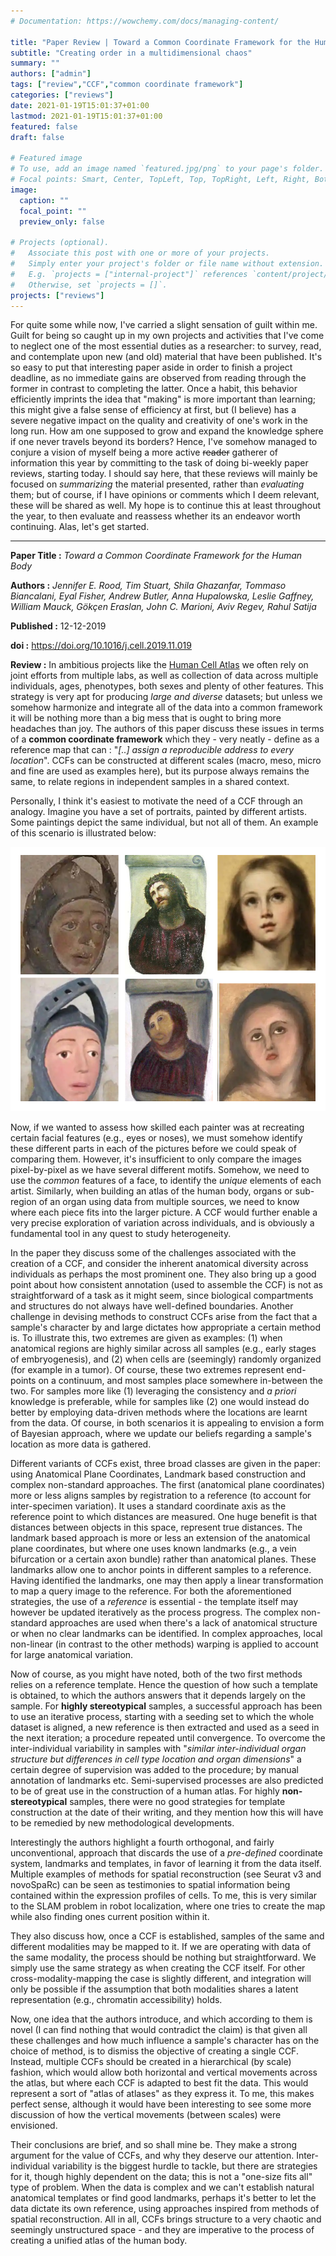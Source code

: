 ```yaml
---
# Documentation: https://wowchemy.com/docs/managing-content/

title: "Paper Review | Toward a Common Coordinate Framework for the Human Body"
subtitle: "Creating order in a multidimensional chaos"
summary: ""
authors: ["admin"]
tags: ["review","CCF","common coordinate framework"]
categories: ["reviews"]
date: 2021-01-19T15:01:37+01:00
lastmod: 2021-01-19T15:01:37+01:00
featured: false
draft: false

# Featured image
# To use, add an image named `featured.jpg/png` to your page's folder.
# Focal points: Smart, Center, TopLeft, Top, TopRight, Left, Right, BottomLeft, Bottom, BottomRight.
image:
  caption: ""
  focal_point: ""
  preview_only: false

# Projects (optional).
#   Associate this post with one or more of your projects.
#   Simply enter your project's folder or file name without extension.
#   E.g. `projects = ["internal-project"]` references `content/project/deep-learning/index.md`.
#   Otherwise, set `projects = []`.
projects: ["reviews"]
---
```


For quite some while now, I've carried a slight sensation of guilt within me.
Guilt for being so caught up in my own projects and activities that I've come to
neglect one of the most essential duties as a researcher: to survey, read, and
contemplate upon new (and old) material that have been published. It's so easy
to put that interesting paper aside in order to finish a project deadline, as no
immediate gains are observed from reading through the former in contrast to
completing the latter. Once a habit, this behavior efficiently imprints the idea
that "making" is more important than learning; this might give a false sense of
efficiency at first, but (I believe) has a severe negative impact on the quality
and creativity of one's work in the long run. How am one supposed to grow and
expand the knowledge sphere if one never travels beyond its borders? Hence, I've
somehow managed to conjure a vision of myself being a more active ~~reader~~
gatherer of information this year by committing to the task of doing bi-weekly
paper reviews, starting today. I should say here, that these reviews will mainly
be focused on _summarizing_ the material presented, rather than _evaluating_
them; but of course, if I have opinions or comments which I deem relevant, these
will be shared as well. My hope is to continue this at least throughout the
year, to then evaluate and reassess whether its an endeavor worth continuing.
Alas, let's get started.

<hr>

**Paper Title :** _Toward a Common Coordinate Framework for the Human Body_

**Authors :** _Jennifer E. Rood, Tim Stuart, Shila Ghazanfar, Tommaso
Biancalani, Eyal Fisher, Andrew Butler, Anna Hupalowska, Leslie Gaffney, William
Mauck, Gökçen Eraslan, John C. Marioni, Aviv Regev, Rahul Satija_

**Published :** 12-12-2019

**doi :** https://doi.org/10.1016/j.cell.2019.11.019

**Review :** In ambitious projects like the [Human Cell
Atlas](https://www.humancellatlas.org/) we often rely on joint efforts from
multiple labs, as well as collection of data across multiple individuals, ages,
phenotypes, both sexes and plenty of other features. This strategy is very apt
for producing _large and diverse_ datasets; but unless we somehow harmonize and
integrate all of the data into a common framework it will be nothing more than a
big mess that is ought to bring more headaches than joy. The
authors of this paper discuss these issues in terms of a **common coordinate framework**
which they - very neatly - define as a reference map that can : "_[..] assign a
reproducible address to every location_". CCFs can be constructed at different
scales (macro, meso, micro and fine are used as examples here), but its purpose
always remains the same, to relate regions in independent samples in a shared context.

Personally, I think it's easiest to motivate the need of a CCF through an
analogy. Imagine you have a set of portraits, painted by different artists. Some
paintings depict the same individual, but not all of them. An example of this
scenario is illustrated below:

![NaN](good-v-bad.png)

Now, if we wanted to assess how skilled each painter was at recreating certain
facial features (e.g., eyes or noses), we must somehow identify these different
parts in each of the pictures before we could speak of comparing them. However,
it's insufficient to only compare the images pixel-by-pixel as we have several
different motifs. Somehow, we need to use the _common_ features of a face, to
identify the _unique_ elements of each artist. Similarly, when building an atlas
of the human body, organs or sub-region of an organ using data from multiple
sources, we need to know where each piece fits into the larger picture. A CCF
would further enable a very precise exploration of variation across individuals,
and is obviously a fundamental tool in any quest to study heterogeneity.

In the paper they discuss some of the challenges associated with the
creation of a CCF, and consider the inherent anatomical diversity across
individuals as perhaps the most prominent one. They also bring up a good point
about how consistent annotation (used to assemble the CCF) is not as
straightforward of a task as it might seem, since biological compartments and structures do not
always have well-defined boundaries. Another challenge in devising methods to
construct CCFs arise from the fact that a sample's character by and large
dictates how appropriate a certain method is. To illustrate this, two extremes
are given as examples: (1) when anatomical regions are highly similar across all
samples (e.g., early stages of embryogenesis), and (2) when cells are
(seemingly) randomly organized (for example in a tumor). Of course, these two
extremes represent end-points on a continuum, and most samples place somewhere
in-between the two. For samples more like (1) leveraging the consistency and _a
priori_ knowledge is preferable, while for samples like (2) one would instead do
better by employing data-driven methods where the locations are learnt from the
data. Of course, in both scenarios it is appealing to envision a form of
Bayesian approach, where we update our beliefs regarding a sample's location as
more data is gathered.

Different variants of CCFs exist, three broad classes are
given in the paper: using Anatomical Plane Coordinates, Landmark based
construction and complex non-standard approaches. The first (anatomical plane
coordinates) more or less aligns samples by registration to a reference (to account for
inter-specimen variation). It uses a standard coordinate axis as the reference
point to which distances are measured. One huge benefit is that distances
between objects in this space, represent true distances. The landmark
based approach is more or less an extension of the anatomical plane coordinates,
but where one uses known landmarks (e.g., a vein bifurcation or a certain axon
bundle) rather than anatomical planes. These landmarks allow one to anchor
points in different samples to a reference. Having identified the landmarks, one
may then apply a linear transformation to map a query image to the reference.
For both the aforementioned strategies, the use of a _reference_ is
essential - the template itself may however be updated iteratively as the process
progress. The complex non-standard approaches are used when there's a lack
of anatomical structure or when no clear landmarks can be identified. In complex
approaches, local non-linear (in contrast to the other methods) warping is
applied to account for large anatomical variation.

Now of course, as you might have noted, both of the two first methods relies on
a reference template. Hence the question of how such a template is
obtained, to which the authors answers that it depends largely on the sample.
For **highly stereotypical** samples, a successful approach has been to use an
iterative process, starting with a seeding set to which the whole dataset is
aligned, a new reference is then extracted and used as a seed
in the next iteration; a procedure repeated until convergence. To
overcome the inter-individual variability in samples with "_similar
inter-individual organ structure but differences in cell type location and organ
dimensions_" a certain degree of supervision was added to the procedure; by
manual annotation of landmarks etc. Semi-supervised processes are also predicted
to be of great use in the construction of a human atlas. For highly
**non-stereotypical** samples, there were no good strategies for template
construction at the date of their writing, and they mention how this will have
to be remedied by new methodological developments.

Interestingly the authors highlight a fourth orthogonal, and fairly
unconventional, approach that discards the use of a _pre-defined_ coordinate
system, landmarks and templates, in favor of learning it from the data itself.
Multiple examples of methods for spatial reconstruction (see Seurat v3
and novoSpaRc) can be seen as testimonies to spatial information being contained
within the expression profiles of cells. To me, this is very similar to the SLAM
problem in robot localization, where one tries to create the map while also
finding ones current position within it.

They also discuss how, once a CCF is established, samples of the same and
different modalities may be mapped to it. If we are operating with data of the
same modality, the process should be nothing but straightforward. We simply use
the same strategy as when creating the CCF itself. For other
cross-modality-mapping the case is slightly different, and integration will only
be possible if the assumption that both modalities shares a latent
representation (e.g., chromatin accessibility) holds.

Now, one idea that the authors introduce, and which according to them is novel
(I can find nothing that would contradict the claim) is that given all these
challenges and how much influence a sample's character has on the choice of
method, is to dismiss the objective of creating a single CCF. Instead, multiple
CCFs should be created in a hierarchical (by scale) fashion, which would allow
both horizontal and vertical movements across the atlas, but where each CCF is
adapted to best fit the data. This would represent a sort of "atlas of atlases"
as they express it. To me, this makes perfect sense, although it would
have been interesting to see some more discussion of how the vertical movements
(between scales) were envisioned.

Their conclusions are brief, and so shall mine be. They make a strong argument
for the value of CCFs, and why they deserve our attention.
Inter-individual variability is the biggest hurdle to tackle, but there are
strategies for it, though highly dependent on the data; this is not a "one-size
fits all" type of problem. When the data is complex and we can't establish
natural anatomical templates or find good landmarks, perhaps it's better to let
the data dictate its own reference, using approaches inspired from methods of
spatial reconstruction. All in all, CCFs brings structure to a very chaotic and
seemingly unstructured space - and they are imperative to the process of
creating a unified atlas of the human body.

